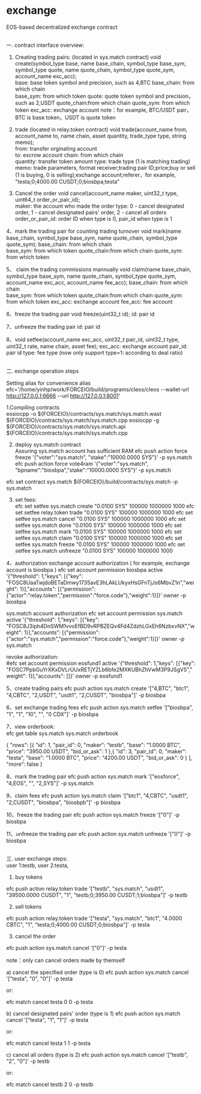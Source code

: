 # exchange
EOS-based decentralized exchange contract<br>

##
一. contract interface overview:
1. Creating trading pairs:  (located in sys.match contract)
void create(symbol_type base, name base_chain, symbol_type base_sym, symbol_type quote, name quote_chain, symbol_type quote_sym, account_name exc_acc);    
base:       base token symbol and precision, such as 4,BTC
base_chain: from which chain   
base_sym:   from which token
quote:	   quote token symbol and precision，such as 2,USDT
quote_chain:from which chain
quote_sym:  from which token
exc_acc:    exchange account
note：for example, BTC/USDT pair，BTC is base token，USDT is quote token   

2. trade (located in relay.token contract)
void trade(account_name from, account_name to, name chain, asset quantity, trade_type type, string memo);   
from: 	transfer orginating account    
to:      escrow account
chain: 	from which chain  
quantity: transfer token amount
type:    trade type (1 is matching trading)
memo:    trade parameters, format receiver;trading pair ID;price;buy or sell (1 is buying, 0 is selling);exchange account;referer，for example, "testa;0;4000.00 CUSDT;0;biosbpa;testa"

3. Cancel the order
void cancel(account_name maker, uint32_t type, uint64_t order_or_pair_id);   
maker:            the account who made the order
type:             0 - cancel designated order, 1 - cancel designated pairs' order, 2 - cancel all orders
order_or_pair_id: order ID when type is 0, pair_id when type is 1

4、mark the trading pair for counting trading turnover
void mark(name base_chain, symbol_type base_sym, name quote_chain, symbol_type quote_sym);
base_chain: from which chain   
base_sym:   from which token
quote_chain:from which chain
quote_sym:  from which token

5、 claim the trading commissions mannually
void claim(name base_chain, symbol_type base_sym, name quote_chain, symbol_type quote_sym, account_name exc_acc, account_name fee_acc);
base_chain: from which chain   
base_sym:   from which token
quote_chain:from which chain
quote_sym:  from which token
exc_acc:    exchange account
fee_acc:    fee account 

6、freeze the trading pair
void freeze(uint32_t id);
id: pair id

7、unfreeze the trading pair
id: pair id

8、void setfee(account_name exc_acc, uint32_t pair_id, uint32_t type, uint32_t rate, name chain, asset fee);
exc_acc:    exchange account
pair_id:    pair id
type:       fee type (now only support type=1:  according to deal ratio)

##
二. exchange operation steps

Setting alias for convenience
alias efc='/home/yinhp/work/FORCEIO/build/programs/cleos/cleos --wallet-url http://127.0.0.1:6666 --url http://127.0.0.1:8001'

1.Compiling contracts      
eosiocpp -o ${FORCEIO}/contracts/sys.match/sys.match.wast  ${FORCEIO}/contracts/sys.match/sys.match.cpp
eosiocpp -g ${FORCEIO}/contracts/sys.match/sys.match.api  ${FORCEIO}/contracts/sys.match/sys.match.cpp

2. deploy sys.match contract  
Assuring sys.match account has sufficient RAM
efc push action force freeze '{"voter":"sys.match", "stake":"10000.0000 SYS"}' -p sys.match
efc push action force vote4ram '{"voter":"sys.match", "bpname":"biosbpa","stake":"10000.0000 SYS"}' -p sys.match  

efc set contract sys.match ${FORCEIO}/build/contracts/sys.match -p sys.match

3. set fees:  
efc set setfee sys.match create "0.0100 SYS" 100000 1000000 1000
efc set setfee relay.token trade "0.0100 SYS" 100000 1000000 1000
efc set setfee sys.match cancel "0.0100 SYS" 100000 1000000 1000
efc set setfee sys.match done "0.0100 SYS" 100000 1000000 1000
efc set setfee sys.match mark "0.0100 SYS" 100000 1000000 1000
efc set setfee sys.match claim "0.0100 SYS" 100000 1000000 1000
efc set setfee sys.match freeze "0.0100 SYS" 100000 1000000 1000
efc set setfee sys.match unfreeze "0.0100 SYS" 100000 1000000 1000

4、authorization 
exchange account authorization ( for example, exchange account is biosbpa )
efc set account permission biosbpa active '{"threshold": 1,"keys": [{"key": "FOSC8UaaTwjdoBETaDmwy1735avE3hLAkLUkyxHsGFnTjJs6MbvZ1n","weight": 1}],"accounts": [{"permission":{"actor":"relay.token","permission":"force.code"},"weight":1}]}' owner -p biosbpa

sys.match account authorization
efc set account permission sys.match active '{"threshold": 1,"keys": [{"key": "FOSC8J3iph4DnSWM1vvoEfBD9vRPBZEQv4Fd4ZdzhLGxEh6NzbxvNX","weight": 1}],"accounts": [{"permission":{"actor":"sys.match","permission":"force.code"},"weight":1}]}' owner -p sys.match

revoke authorization:  
#efc set account permission eosfund1 active '{"threshold": 1,"keys": [{"key": "FOSC7PpbGuYrXKxDVLrUUxRETjYZLb6bfe2MXKUBhZhVwM3P9JSgV5","weight": 1}],"accounts": []}' owner -p eosfund1     

5、create trading pairs
efc push action sys.match create '["4,BTC", "btc1", "4,CBTC", "2,USDT", "usdt1", "2,CUSDT", "biosbpa"]' -p biosbpa

6、set exchange trading fees
efc push action sys.match setfee '["biosbpa", "1", "1", "10", "", "0 CDX"]' -p biosbpa

7、view orderbook:     
efc get table sys.match sys.match orderbook       

{
  "rows": [{
      "id": 1,
      "pair_id": 0,
      "maker": "testb",
      "base": "1.0000 BTC",
      "price": "3950.00 USDT",
      "bid_or_ask": 1
    },{
      "id": 3,
      "pair_id": 0,
      "maker": "testa",
      "base": "1.0000 BTC",
      "price": "4200.00 USDT",
      "bid_or_ask": 0
    }
  ],
  "more": false
}

8、mark the trading pair
efc push action sys.match mark '["eosforce", "4,EOS", "", "2,SYS"]' -p sys.match

9、claim fees
efc push action sys.match claim '["btc1", "4,CBTC", "usdt1", "2,CUSDT", "biosbpa", "biosbpb"]' -p biosbpa

10、freeze the trading pair
efc push action sys.match freeze '["0"]' -p biosbpa

11、unfreeze the trading pair
efc push action sys.match unfreeze '["0"]' -p biosbpa

##
三. user exchange steps:  
user 1:testb, user 2:testa, 

1. buy tokens           

efc push action relay.token trade '["testb", "sys.match", "usdt1", "39500.0000 CUSDT", "1", "testb;0;3950.00 CUSDT;1;biosbpa"]' -p testb

2. sell tokens   

efc push action relay.token trade '["testa", "sys.match", "btc1", "4.0000 CBTC", "1", "testa;0;4000.00 CUSDT;0;biosbpa"]' -p testa

3. cancel the order     

efc push action sys.match cancel '["0"]' -p testa

note：only can cancel orders made by themself

a) cancel the specified order (type is 0)
efc push action sys.match cancel '["testa", "0", "0"]' -p testa

or:

efc match cancel testa 0 0 -p testa

b) cancel designated pairs' order (type is 1)
efc push action sys.match cancel '["testa", "1", "1"]' -p testa

or:

efc match cancel testa 1 1 -p testa

c) cancel all orders (type is 2)
efc push action sys.match cancel '["testb", "2", "0"]' -p testb

or:

efc match cancel testb 2 0 -p testb
